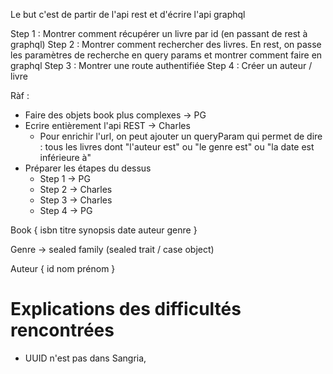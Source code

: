Le but c'est de partir de l'api rest et d'écrire l'api graphql

Step 1 : Montrer comment récupérer un livre par id (en passant de rest à graphql)
Step 2 : Montrer comment rechercher des livres. En rest, on passe les paramètres de recherche en query params et montrer comment faire en graphql
Step 3 : Montrer une route authentifiée
Step 4 : Créer un auteur / livre





Ràf :

- Faire des objets book plus complexes -> PG
- Ecrire entièrement l'api REST -> Charles
  - Pour enrichir l'url, on peut ajouter un queryParam qui permet de dire : tous les livres dont "l'auteur est" ou "le genre est" ou "la date est inférieure à"
- Préparer les étapes du dessus
  - Step 1 -> PG
  - Step 2 -> Charles
  - Step 3 -> Charles
  - Step 4 -> PG


Book {
  isbn
  titre
  synopsis
  date
  auteur
  genre
}

Genre -> sealed family (sealed trait / case object)

Auteur {
  id
  nom
  prénom
}


# Explications des difficultés rencontrées

- UUID n'est pas dans Sangria,   
